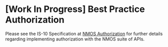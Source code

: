 # [Work In Progress] Best Practice Authorization

Please see the IS-10 Specification at [NMOS Authorization](https://github.com/AMWA-TV/nmos-authorization)
for further details regarding implementing authorization with the NMOS suite of APIs.

